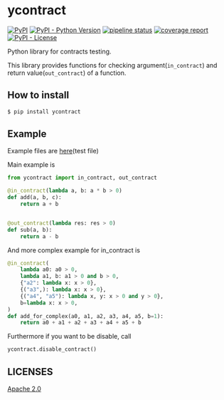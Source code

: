 ycontract
================================================================================

[![PyPI](https://img.shields.io/pypi/v/ycontract)](https://pypi.org/project/exclock/)
[![PyPI - Python Version](https://img.shields.io/pypi/pyversions/ycontract)](https://pypi.org/project/exclock/)
[![pipeline status](https://gitlab.com/yassu/ycontract.py/badges/master/pipeline.svg)](https://gitlab.com/yassu/ycontract.py/-/commits/master)
[![coverage report](https://gitlab.com/yassu/ycontract.py/badges/master/coverage.svg)](https://gitlab.com/yassu/ycontract.py/-/commits/master)
[![PyPI - License](https://img.shields.io/pypi/l/ycontract)](https://gitlab.com/yassu/exclock/-/raw/master/LICENSE)


Python library for contracts testing.

This library provides functions for checking argument(`in_contract`) and return value(`out_contract`) of a function.

How to install
--------------------------------------------------------------------------------

``` sh
$ pip install ycontract
```

Example
--------------------------------------------------------------------------------

Example files are [here](https://gitlab.com/yassu/ycontract.py/-/blob/master/tests/test_contract.py)(test file)

Main example is

``` python
from ycontract import in_contract, out_contract

@in_contract(lambda a, b: a * b > 0)
def add(a, b, c):
    return a + b


@out_contract(lambda res: res > 0)
def sub(a, b):
    return a - b
```

And more complex example for in_contract is

``` python
@in_contract(
    lambda a0: a0 > 0,
    lambda a1, b: a1 > 0 and b > 0,
    {"a2": lambda x: x > 0},
    {("a3",): lambda x: x > 0},
    {("a4", "a5"): lambda x, y: x > 0 and y > 0},
    b=lambda x: x > 0,
)
def add_for_complex(a0, a1, a2, a3, a4, a5, b=1):
    return a0 + a1 + a2 + a3 + a4 + a5 + b
```

Furthermore if you want to be disable, call

``` python
ycontract.disable_contract()
```

LICENSES
--------------------------------------------------------------------------------

[Apache 2.0](https://gitlab.com/yassu/ycontract.py/-/blob/master/LICENSE)
